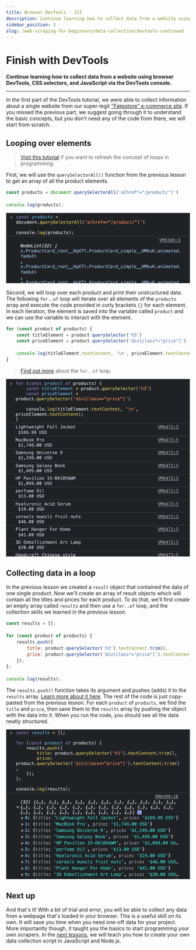```yaml
---
title: Browser DevTools - III
description: Continue learning how to collect data from a website using browser DevTools, CSS selectors, and JavaScript via the DevTools console.
sidebar_position: 3
slug: /web-scraping-for-beginners/data-collection/devtools-continued
---
```


# [](#finish-devtools) Finish with DevTools

**Continue learning how to collect data from a website using browser DevTools, CSS selectors, and JavaScript via the DevTools console.**

---

In the first part of the DevTools tutorial, we were able to collect information about a single website from our super-legit ["Fakestore" e-commerce site](https://demo-webstore.apify.org/). If you missed the previous part, we suggest going through it to understand the basic concepts, but you don't need any of the code from there, we will start from scratch.

## [](#looping-over-elements) Looping over elements

> [Visit this tutorial](https://developer.mozilla.org/en-US/docs/Web/JavaScript/Guide/Loops_and_iteration) if you want to refresh the concept of loops in programming.

First, we will use the `querySelectorAll()` function from the previous lesson to get an array of all the product elements.

```js
const products = document.querySelectorAll('a[href*="/product/"]')

console.log(products);
```

![Print all products](./images/print-all-product-elements.webp)

Second, we will loop over each product and print their unstructured data. The following `for..of` loop will iterate over all elements of the `products` array and execute the code provided in curly brackets `{}` for each element. In each iteration, the element is saved into the variable called `product` and we can use the variable to interact with the element.

```js
for (const product of products) {
    const titleElement = product.querySelector('h3')
    const priceElement = product.querySelector('div[class*="price"]')

    console.log(titleElement.textContent, '\n', priceElement.textContent);
}
```

> [Find out more](https://developer.mozilla.org/en-US/docs/Web/JavaScript/Reference/Statements/for...of) about the `for..of` loop.

![Print all products' text](./images/print-all-products-text.webp)

## [](#collecting-data-in-loop) Collecting data in a loop

In the previous lesson we created a `result` object that contained the data of one single product. Now we'll create an array of result objects which will contain all the titles and prices for each product. To do that, we'll first create an empty array called `results` and then use a `for..of` loop, and the collection skills we learned in the previous lesson.

```js
const results = [];

for (const product of products) {
    results.push({
        title: product.querySelector('h3').textContent.trim(),
        price: product.querySelector('div[class*="price"]').textContent.trim(),
    });
};

console.log(results);
```

The `results.push()` function takes its argument and pushes (adds) it to the `results` array. [Learn more about it here](https://developer.mozilla.org/en-US/docs/Web/JavaScript/Reference/Global_Objects/Array/push). The rest of the code is just copy-pasted from the previous lesson. For each `product` of `products`, we find the `title` and `price`, then save them to the `results` array by pushing the object with the data into it. When you run the code, you should see all the data neatly structured.

![Print all products' data](./images/print-all-products-data.webp)

## [](#next) Next up

And that's it! With a bit of trial and error, you will be able to collect any data from a webpage that's loaded in your browser. This is a useful skill on its own. It will save you time when you need one-off data for your project. More importantly though, it taught you the basics to start programming your own scrapers. In the [next lessons](./computer_preparation.md), we will teach you how to create your own data collection script in JavaScript and Node.js.
